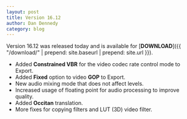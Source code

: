 ```yaml
---
layout: post
title: Version 16.12
author: Dan Dennedy
category: blog
---
```

Version 16.12 was released today and is available for [**DOWNLOAD**]({{ "/download/" | prepend: site.baseurl | prepend: site.url }}).

* Added **Constrained VBR** for the video codec rate control mode to Export.
* Added **Fixed** option to video **GOP** to Export.
* New audio mixing mode that does not affect levels.
* Increased usage of floating point for audio processing to improve quality.
* Added **Occitan** translation.
* More fixes for copying filters and LUT (3D) video filter.
